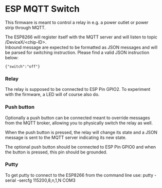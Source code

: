 **ESP MQTT Switch**
==========
This firmware is meant to control a relay in e.g. a power outlet or power strip through MQTT.

The ESP8266 will register itself with the MQTT server and will listen to topic /DeviceX/\<chip-ID\>.  
Inbound message are expected to be formatted as JSON messages and will be parsed for switching instruction. 
Please find a valid JSON instruction below:

`{"switch":"off"}`

### Relay

The relay is supposed to be connected to ESP Pin GPIO2. To experiment with the firmware, a LED will of course also do.

### Push button

Optionally a push button can be connected meant to override messages from the MQTT broker, allowing you to physically switch the relay as well.
 
When the push button is pressed, the relay will change its state and a JSON message is sent to the MQTT server indicating its new state.

The optional push button should be connected to ESP Pin GPIO0 and when the button is pressed, this pin should be grounded.

### Putty

To get putty to connect to the ESP8266 from the command line use:
putty -serial -sercfg 115200,8,n,1,N COM3